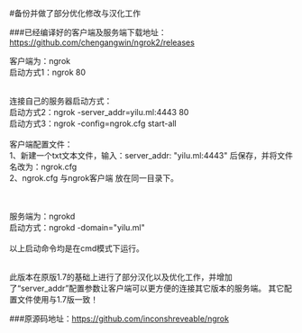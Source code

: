 ﻿#备份并做了部分优化修改与汉化工作

###已经编译好的客户端及服务端下载地址：</br>https://github.com/chengangwin/ngrok2/releases

客户端为：ngrok</br>
启动方式1：ngrok 80</br></br>

连接自己的服务器启动方式：</br>
启动方式2：ngrok -server_addr=yilu.ml:4443 80</br>
启动方式3：ngrok -config=ngrok.cfg start-all</br></br>
客户端配置文件：</br>
1、新建一个txt文本文件，输入：server_addr: "yilu.ml:4443" 后保存，并将文件名改为：ngrok.cfg</br>
2、ngrok.cfg 与ngrok客户端 放在同一目录下。</br></br></br>

服务端为：ngrokd</br>
启动方式：ngrokd -domain="yilu.ml"</br></br>
以上启动命令均是在cmd模式下运行。</br></br>

此版本在原版1.7的基础上进行了部分汉化以及优化工作，并增加了“server_addr”配置参数让客户端可以更方便的连接其它版本的服务端。
其它配置文件使用与1.7版一致！


###原源码地址：https://github.com/inconshreveable/ngrok
